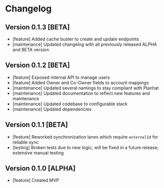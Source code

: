 # Changelog

## Version 0.1.3 [BETA]

- [feature] Added cache buster to create and update endpoints
- [maintenance] Updated changelog with all previously released ALPHA and BETA version

## Version 0.1.2 [BETA]

- [feature] Exposed internal API to manage users
- [feature] Added Owner and Co-Owner fields to account mappings
- [maintenance] Updated several namings to stay compliant with Planhat
- [maintenance] Updated documentation to reflect new features and maintenance
- [maintenance] Updated codebase to configurable stack
- [maintenance] Updated dependencies

## Version 0.1.1 [BETA]

- [feature] Reworked synchronization lanes which require `externalId` for reliable sync
- [testing] Broken tests due to new logic, will be fixed in a future release; extensive manual testing

## Version 0.1.0 [ALPHA]

- [feature] Created MVP
